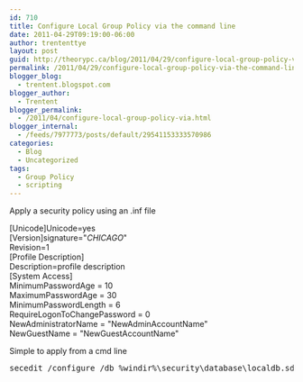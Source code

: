 ```yaml
---
id: 710
title: Configure Local Group Policy via the command line
date: 2011-04-29T09:19:00-06:00
author: trententtye
layout: post
guid: http://theorypc.ca/blog/2011/04/29/configure-local-group-policy-via-the-command-line/
permalink: /2011/04/29/configure-local-group-policy-via-the-command-line/
blogger_blog:
  - trentent.blogspot.com
blogger_author:
  - Trentent
blogger_permalink:
  - /2011/04/configure-local-group-policy-via.html
blogger_internal:
  - /feeds/7977773/posts/default/29541153333570986
categories:
  - Blog
  - Uncategorized
tags:
  - Group Policy
  - scripting
---
```

Apply a security policy using an .inf file

[Unicode]Unicode=yes  
[Version]signature="$CHICAGO$"  
Revision=1  
[Profile Description]  
Description=profile description  
[System Access]  
MinimumPasswordAge = 10  
MaximumPasswordAge = 30  
MinimumPasswordLength = 6  
RequireLogonToChangePassword = 0  
NewAdministratorName = "NewAdminAccountName"  
NewGuestName = "NewGuestAccountName"

Simple to apply from a cmd line

<pre class="lang:default decode:true ">secedit /configure /db %windir%\security\database\localdb.sdb /cfg %systemdrive%\install\local\policy\policyname.inf /verbose</pre>

&nbsp;

<!-- AddThis Advanced Settings generic via filter on the_content -->

<!-- AddThis Share Buttons generic via filter on the_content -->
